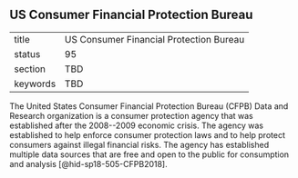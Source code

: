 ## US Consumer Financial Protection Bureau


|          |                                         |
| -------- | --------------------------------------- |
| title    | US Consumer Financial Protection Bureau |
| status   | 95                                      |
| section  | TBD                                     |
| keywords | TBD                                     |



The United States Consumer Financial Protection Bureau (CFPB) Data and
Research organization is a consumer protection agency that was
established after the 2008--2009 economic crisis. The agency was
established to help enforce consumer protection laws and to help protect
consumers against illegal financial risks. The agency has established
multiple data sources that are free and open to the public for
consumption and analysis [@hid-sp18-505-CFPB2018].
